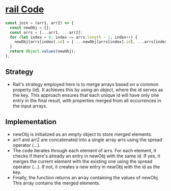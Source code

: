 # [rail Code](https://leetcode.com/problems/join-two-arrays-by-id/description/?envType=study-plan-v2&envId=30-days-of-javascript)

```js
const join = (arr1, arr2) => {
  const newObj = {};
  const arrs = [...arr1, ...arr2];
  for (let index = 0; index <= arrs.length - 1; index++) {
    newObj[arrs[index].id] = { ...newObj[arrs[index].id], ...arrs[index] };
  }
  return Object.values(newObj);
};
```

## Strategy

- Rail's strategy employed here is to merge arrays based on a common property 
   (id). It achieves this by using an object, where the
   id serves as the key. This approach ensures that each unique id will have
   only one entry in the final result, with properties merged from
   all occurrences in the input arrays.

## Implementation

- newObj is initialized as an empty object
   to store merged elements.
- arr1 and arr2 are concatenated into a     single array 
   arrs using the spread operator (...).
- The code iterates through each element of arrs. For each element,
   it checks if there's already an entry in newObj with the same id.
   If yes, it merges the current element with the existing one using the spread 
   operator (...). If not, it creates a new entry in newObj with the id as the key.
- Finally, the function returns an array containing the 
   values of newObj. This  array contains the merged elements.
